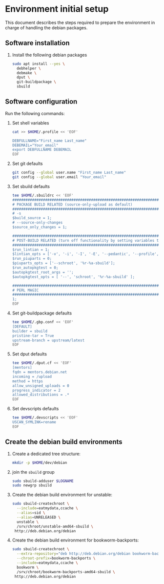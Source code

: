 # Environment initial setup

This document describes the steps required to prepare
the environment in charge of handling the debian packages.

## Software installation

1. Install the following debian packages

   ```sh
   sudo apt install --yes \
     debhelper \
     debmake \
     dput \
     git-buildpackage \
     sbuild
   ```

## Software configuration

Run the following commands:

1. Set shell variables

   ```sh
   cat >> $HOME/.profile << 'EOF'

   DEBFULLNAME="First_name Last_name"
   DEBEMAIL="Your_email"
   export DEBFULLNAME DEBEMAIL
   EOF
   ```

1. Set git defaults

   ```sh
   git config --global user.name "First_name Last_name"
   git config --global user.email "Your_email"
   ```

1. Set sbuild defaults

   ```sh
   tee $HOME/.sbuildrc << 'EOF'
   ##############################################################################
   # PACKAGE BUILD RELATED (source-only-upload as default)
   ##############################################################################
   # -s
   $build_source = 1;
   # --source-only-changes
   $source_only_changes = 1;

   ##############################################################################
   # POST-BUILD RELATED (turn off functionality by setting variables to 0)
   ##############################################################################
   $run_lintian = 1;
   $lintian_opts = ['-v', '-i', '-I', '-E', '--pedantic', '--profile', 'debian'];
   $run_piuparts = 0;
   $piuparts_opts = ['--schroot', '%r-%a-sbuild'];
   $run_autopkgtest = 0;
   $autopkgtest_root_args = '';
   $autopkgtest_opts = [ '--', 'schroot', '%r-%a-sbuild' ];

   ##############################################################################
   # PERL MAGIC
   ##############################################################################
   1;
   EOF
   ```

1. Set git-buildpackage defaults

   ```sh
   tee $HOME/.gbp.conf << 'EOF'
   [DEFAULT]
   builder = sbuild
   pristine-tar = True
   upstream-branch = upstream/latest
   EOF
   ```

1. Set dput defaults

   ```sh
   tee $HOME/.dput.cf << 'EOF'
   [mentors]
   fqdn = mentors.debian.net
   incoming = /upload
   method = https
   allow_unsigned_uploads = 0
   progress_indicator = 2
   allowed_distributions = .*
   EOF
   ```

1. Set devscripts defaults

   ```sh
   tee $HOME/.devscripts << 'EOF'
   USCAN_SYMLINK=rename
   EOF
   ```

## Create the debian build environments

1. Create a dedicated tree structure:

   ```sh
   mkdir -p $HOME/dev/debian
   ```

1. join the `sbuild` group

   ```sh
   sudo sbuild-adduser $LOGNAME
   sudo newgrp sbuild
   ```

1. Create the debian build environment for unstable:

   ```sh
   sudo sbuild-createchroot \
     --include=eatmydata,ccache \
     --alias=sid \
     --alias=UNRELEASED \
     unstable \
     /srv/chroot/unstable-amd64-sbuild \
    http://deb.debian.org/debian
   ```

1. Create the debian build environment for bookworm-backports:

   ```sh
   sudo sbuild-createchroot \
     --extra-repository="deb http://deb.debian.org/debian bookworm-backports main non-free" \
     --chroot-prefix=bookworm-backports \
     --include=eatmydata,ccache \
     bookworm \
     /srv/chroot/bookworm-backports-amd64-sbuild \
    http://deb.debian.org/debian
   ```
